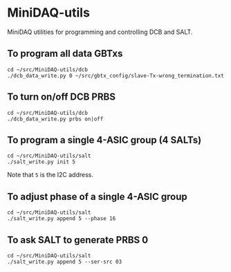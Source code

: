 # MiniDAQ-utils
MiniDAQ utilities for programming and controlling DCB and SALT.

## To program all data GBTxs
```
cd ~/src/MiniDAQ-utils/dcb
./dcb_data_write.py 0 ~/src/gbtx_config/slave-Tx-wrong_termination.txt
```

## To turn on/off DCB PRBS
```
cd ~/src/MiniDAQ-utils/dcb
./dcb_data_write.py prbs on|off
```

## To program a single 4-ASIC group (4 SALTs)
```
cd ~/src/MiniDAQ-utils/salt
./salt_write.py init 5
```

Note that `5` is the I2C address.

## To adjust phase of a single 4-ASIC group
```
cd ~/src/MiniDAQ-utils/salt
./salt_write.py append 5 --phase 16
```

## To ask SALT to generate PRBS 0
```
cd ~/src/MiniDAQ-utils/salt
./salt_write.py append 5 --ser-src 03
```

